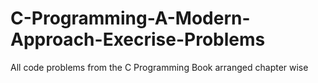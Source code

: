 # C-Programming-A-Modern-Approach-Execrise-Problems
All code problems from the C Programming Book arranged chapter wise
